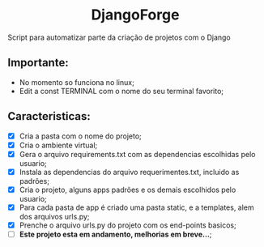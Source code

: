 <h1 align="center"> DjangoForge </h1>
Script para automatizar parte da criação de projetos com o Django


## Importante:
- No momento so funciona no linux;
- Edit a const TERMINAL com o nome do seu terminal favorito;

## Caracteristicas:
- [x] Cria a pasta com o nome do projeto;
- [x] Cria o ambiente virtual;
- [x] Gera o arquivo requirements.txt com as dependencias escolhidas pelo usuario;
- [x] Instala as dependencias do arquivo requerimentes.txt, incluido as padrôes;
- [x] Cria o projeto, alguns apps padrões e os demais escolhidos pelo usuario;
- [x] Para cada pasta de app é criado uma pasta static, e a templates, alem dos arquivos urls.py;
- [x] Prenche o arquivo urls.py do projeto com os end-points basicos;
- [ ] **Este projeto esta em andamento, melhorias em breve...**;
